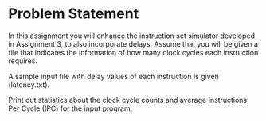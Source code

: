 # Problem Statement

In this assignment you will enhance the instruction set simulator developed in Assignment 3, to also incorporate delays. Assume that you will be given a file that indicates the information of how many clock cycles each instruction requires.

A sample input file with delay values of each instruction is given (latency.txt).

Print out statistics about the clock cycle counts and average Instructions Per Cycle (IPC) for the input program.


